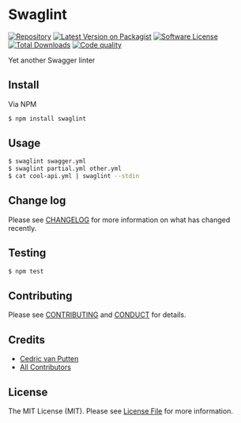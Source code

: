# Swaglint

[![Repository][ico-repo]][link-repo]
[![Latest Version on Packagist][ico-version]][link-npm]
[![Software License][ico-license]](LICENSE.md)
[![Total Downloads][ico-downloads]][link-downloads]
[![Code quality][ico-quality]][link-quality]

Yet another Swagger linter

## Install

Via NPM

``` bash
$ npm install swaglint
```

## Usage

``` bash
$ swaglint swagger.yml
$ swaglint partial.yml other.yml
$ cat cool-api.yml | swaglint --stdin
```

## Change log

Please see [CHANGELOG](CHANGELOG.md) for more information on what has changed recently.

## Testing

``` bash
$ npm test
```

## Contributing

Please see [CONTRIBUTING](CONTRIBUTING.md) and [CONDUCT](CONDUCT.md) for details.

## Credits

- [Cedric van Putten][link-author]
- [All Contributors][link-contributors]

## License

The MIT License (MIT). Please see [License File](LICENSE.md) for more information.

[ico-repo]: https://img.shields.io/badge/repo-github-brightgreen.svg?style=flat-square
[ico-version]: https://img.shields.io/npm/v/swaglint.svg?style=flat-square
[ico-license]: https://img.shields.io/badge/license-MIT-brightgreen.svg?style=flat-square
[ico-downloads]: https://img.shields.io/npm/dt/swaglint.svg?style=flat-square
[ico-quality]: https://img.shields.io/codacy/grade/b09f559d94ca4facad53b6d9b3a059c4.svg?style=flat-square

[link-repo]: https://github.com/bycedric/swaglint
[link-quality]: https://www.codacy.com/app/byCedric/swaglint
[link-npm]: https://www.npmjs.com/package/swaglint
[link-downloads]: https://www.npmjs.com/package/swaglint
[link-author]: https://github.com/bycedric
[link-contributors]: ../../contributors
